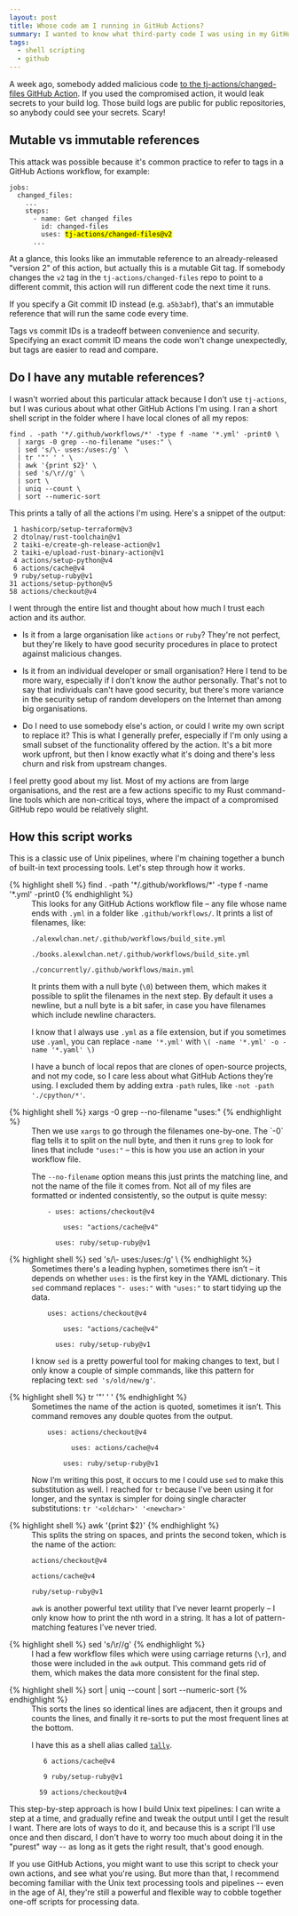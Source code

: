 ```yaml
---
layout: post
title: Whose code am I running in GitHub Actions?
summary: I wanted to know what third-party code I was using in my GitHub Actions. I was able to use standard text processing tools and shell pipelines to get a quick tally.
tags:
  - shell scripting
  - github
---
```

A week ago, somebody added malicious code [to the tj-actions/changed-files GitHub Action][compromise].
If you used the compromised action, it would leak secrets to your build log.
Those build logs are public for public repositories, so anybody could see your secrets.
Scary!

## Mutable vs immutable references

This attack was possible because it's common practice to refer to tags in a GitHub Actions workflow, for example:

<pre><code>jobs:
  changed_files:
    ...
    steps:
      - name: Get changed files
        id: changed-files
        uses: <mark>tj-actions/changed-files@v2</mark>
      ...</code></pre>

At a glance, this looks like an immutable reference to an already-released "version 2" of this action, but actually this is a mutable Git tag.
If somebody changes the `v2` tag in the `tj-actions/changed-files` repo to point to a different commit, this action will run different code the next time it runs.

If you specify a Git commit ID instead (e.g. `a5b3abf`), that's an immutable reference that will run the same code every time.

Tags vs commit IDs is a tradeoff between convenience and security.
Specifying an exact commit ID means the code won't change unexpectedly, but tags are easier to read and compare.

[compromise]: https://www.stepsecurity.io/blog/harden-runner-detection-tj-actions-changed-files-action-is-compromised




## Do I have any mutable references?

I wasn't worried about this particular attack because I don't use `tj-actions`, but I was curious about what other GitHub Actions I'm using.
I ran a short shell script in the folder where I have local clones of all my repos:

```shell
find . -path '*/.github/workflows/*' -type f -name '*.yml' -print0 \
  | xargs -0 grep --no-filename "uses:" \
  | sed 's/\- uses:/uses:/g' \
  | tr '"' ' ' \
  | awk '{print $2}' \
  | sed 's/\r//g' \
  | sort \
  | uniq --count \
  | sort --numeric-sort
```

This prints a tally of all the actions I'm using.
Here's a snippet of the output:

```
 1 hashicorp/setup-terraform@v3
 2 dtolnay/rust-toolchain@v1
 2 taiki-e/create-gh-release-action@v1
 2 taiki-e/upload-rust-binary-action@v1
 4 actions/setup-python@v4
 6 actions/cache@v4
 9 ruby/setup-ruby@v1
31 actions/setup-python@v5
58 actions/checkout@v4
```

I went through the entire list and thought about how much I trust each action and its author.

*   Is it from a large organisation like `actions` or `ruby`?
    They're not perfect, but they're likely to have good security procedures in place to protect against malicious changes.

*   Is it from an individual developer or small organisation?
    Here I tend to be more wary, especially if I don't know the author personally.
    That's not to say that individuals can't have good security, but there's more variance in the security setup of random developers on the Internet than among big organisations.

*   Do I need to use somebody else's action, or could I write my own script to replace it?
    This is what I generally prefer, especially if I'm only using a small subset of the functionality offered by the action.
    It's a bit more work upfront, but then I know exactly what it's doing and there's less churn and risk from upstream changes.

I feel pretty good about my list.
Most of my actions are from large organisations, and the rest are a few actions specific to my Rust command-line tools which are non-critical toys, where the impact of a compromised GitHub repo would be relatively slight.



## How this script works

This is a classic use of Unix pipelines, where I'm chaining together a bunch of built-in text processing tools.
Let's step through how it works.

<style>
  dd > p:first-child {
    margin-top: 0;
  }
</style>

<dl>
<dt>
  {% highlight shell %}
find . -path '*/.github/workflows/*' -type f -name '*.yml' -print0
{% endhighlight %}
</dt>
<dd>
  <p>
    This looks for any GitHub Actions workflow file – any file whose name ends with <code>.yml</code> in a folder like <code>.github/workflows/</code>.
    It prints a list of filenames, like:
  </p>
  <p><code>./alexwlchan.net/.github/workflows/build_site.yml<br/>
./books.alexwlchan.net/.github/workflows/build_site.yml<br/>
./concurrently/.github/workflows/main.yml
</code></p>
  <p>
    It prints them with a null byte (<code>\0</code>) between them, which makes it possible to split the filenames in the next step.
    By default it uses a newline, but a null byte is a bit safer, in case you have filenames which include newline characters.
  </p>
  <p>
    I know that I always use <code>.yml</code> as a file extension, but if you sometimes use <code>.yaml</code>, you can replace <code>-name '*.yml'</code> with <code>\( -name '*.yml' -o -name '*.yaml' \)</code>
  </p>
  <p>
    I have a bunch of local repos that are clones of open-source projects, and not my code, so I care less about what GitHub Actions they’re using.
    I excluded them by adding extra <code>-path</code> rules, like <code>-not -path './cpython/*'</code>.
  </p>
</dd>
<dt>
{% highlight shell %}
xargs -0 grep --no-filename "uses:"
{% endhighlight %}
</dt>
<dd>
  <p>
    Then we use <code>xargs</code> to go through the filenames one-by-one.
    The `-0` flag tells it to split on the null byte, and then it runs <code>grep</code> to look for lines that include <code>"uses:"</code> – this is how you use an action in your workflow file.
  </p>
  <p>
    The <code>--no-filename</code> option means this just prints the matching line, and not the name of the file it comes from.
    Not all of my files are formatted or indented consistently, so the output is quite messy:
  </p>
  <p><code>&nbsp;&nbsp;&nbsp;&nbsp;- uses: actions/checkout@v4<br/>
&nbsp;&nbsp;&nbsp;&nbsp;&nbsp;&nbsp;&nbsp;&nbsp;uses: "actions/cache@v4"<br/>
&nbsp;&nbsp;&nbsp;&nbsp;&nbsp;&nbsp;uses: ruby/setup-ruby@v1</code></p>
</dd>
<dt>
{% highlight shell %}
sed 's/\- uses:/uses:/g' \
{% endhighlight %}
</dt>
<dd>
  <p>
    Sometimes there's a leading hyphen, sometimes there isn’t – it depends on whether <code>uses:</code> is the first key in the YAML dictionary.
    This <code>sed</code> command replaces <code>"- uses:"</code> with <code>"uses:"</code> to start tidying up the data.
  </p>
  <p><code>&nbsp;&nbsp;&nbsp;&nbsp;uses: actions/checkout@v4<br/>
&nbsp;&nbsp;&nbsp;&nbsp;&nbsp;&nbsp;&nbsp;&nbsp;uses: "actions/cache@v4"<br/>
&nbsp;&nbsp;&nbsp;&nbsp;&nbsp;&nbsp;uses: ruby/setup-ruby@v1</code></p>
  <p>
    I know <code>sed</code> is a pretty powerful tool for making changes to text, but I only know a couple of simple commands, like this pattern for replacing text: <code>sed 's/old/new/g'</code>.
  </p>
</dd>
<dt>
{% highlight shell %}
tr '"' ' '
{% endhighlight %}
</dt>
<dd>
  <p>
    Sometimes the name of the action is quoted, sometimes it isn’t.
    This command removes any double quotes from the output.
  </p>
  <p><code>&nbsp;&nbsp;&nbsp;&nbsp;uses: actions/checkout@v4<br/>
  &nbsp;&nbsp;&nbsp;&nbsp;&nbsp;&nbsp;&nbsp;&nbsp;uses: actions/cache@v4<br/>
  &nbsp;&nbsp;&nbsp;&nbsp;&nbsp;&nbsp;uses: ruby/setup-ruby@v1</code></p>
  <p>
    Now I’m writing this post, it occurs to me I could use <code>sed</code> to make this substitution as well.
    I reached for <code>tr</code> because I've been using it for longer, and the syntax is simpler for doing single character substitutions: <code>tr '&lt;oldchar&gt;' '&lt;newchar&gt;'</code>
  </p>
</dd>
<dt>
{% highlight shell %}
awk '{print $2}'
{% endhighlight %}
</dt>
<dd>
  <p>
    This splits the string on spaces, and prints the second token, which is the name of the action:
  </p>
  <p><code>actions/checkout@v4<br/>
actions/cache@v4<br/>
ruby/setup-ruby@v1</code></p>
  <p>
    <code>awk</code> is another powerful text utility that I’ve never learnt properly – I only know how to print the nth word in a string.
    It has a lot of pattern-matching features I’ve never tried.
  </p>
</dd>
<dt>
{% highlight shell %}
sed 's/\r//g'
{% endhighlight %}
</dt>
<dd>
  <p>
    I had a few workflow files which were using carriage returns (<code>\r</code>), and those were included in the <code>awk</code> output.
    This command gets rid of them, which makes the data more consistent for the final step.
  </p>
</dd>
<dt>
{% highlight shell %}
sort | uniq --count | sort --numeric-sort
{% endhighlight %}
</dt>
<dd>
  <p>
    This sorts the lines so identical lines are adjacent, then it groups and counts the lines, and finally it re-sorts to put the most frequent lines at the bottom.
  </p>
  <p>
    I have this as a shell alias called <a href="/2016/a-shell-alias-for-tallying/"><code>tally</code></a>.
  </p>
  <p><code>&nbsp;&nbsp;&nbsp;6 actions/cache@v4<br>
&nbsp;&nbsp;&nbsp;9 ruby/setup-ruby@v1<br>
&nbsp;&nbsp;59 actions/checkout@v4</code></p>
</dd>
</dl>

This step-by-step approach is how I build Unix text pipelines: I can write a step at a time, and gradually refine and tweak the output until I get the result I want.
There are lots of ways to do it, and because this is a script I'll use once and then discard, I don't have to worry too much about doing it in the "purest" way -- as long as it gets the right result, that's good enough.

If you use GitHub Actions, you might want to use this script to check your own actions, and see what you're using.
But more than that, I recommend becoming familiar with the Unix text processing tools and pipelines -- even in the age of AI, they're still a powerful and flexible way to cobble together one-off scripts for processing data.
